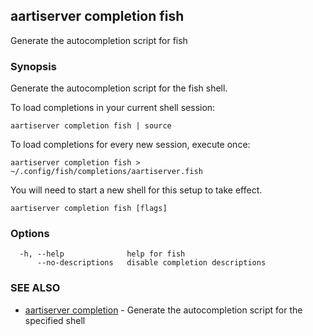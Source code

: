 ## aartiserver completion fish

Generate the autocompletion script for fish

### Synopsis

Generate the autocompletion script for the fish shell.

To load completions in your current shell session:

	aartiserver completion fish | source

To load completions for every new session, execute once:

	aartiserver completion fish > ~/.config/fish/completions/aartiserver.fish

You will need to start a new shell for this setup to take effect.


```
aartiserver completion fish [flags]
```

### Options

```
  -h, --help              help for fish
      --no-descriptions   disable completion descriptions
```

### SEE ALSO

* [aartiserver completion](aartiserver_completion.md)	 - Generate the autocompletion script for the specified shell

